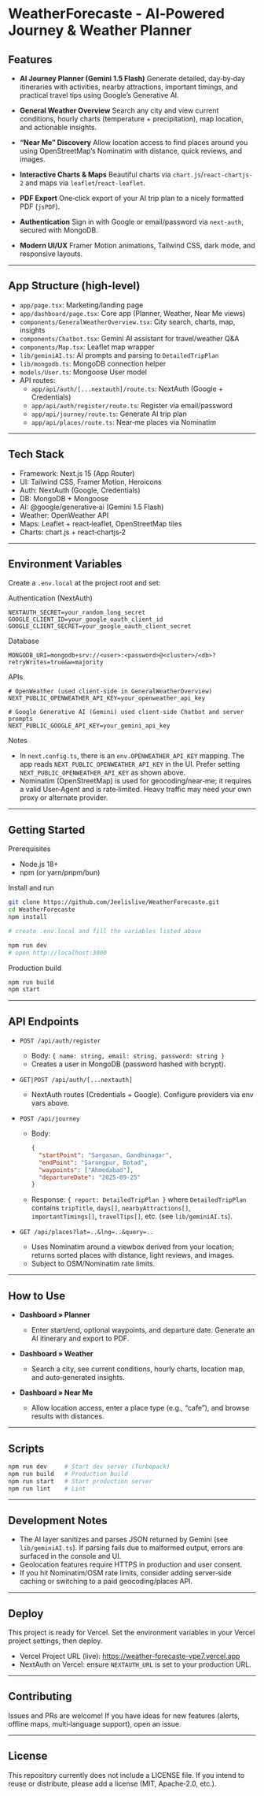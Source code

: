 # WeatherForecaste - AI‑Powered Journey & Weather Planner

## Features

- **AI Journey Planner (Gemini 1.5 Flash)**
  Generate detailed, day‑by‑day itineraries with activities, nearby attractions, important timings, and practical travel tips using Google’s Generative AI.

- **General Weather Overview**
  Search any city and view current conditions, hourly charts (temperature + precipitation), map location, and actionable insights.

- **“Near Me” Discovery**
  Allow location access to find places around you using OpenStreetMap’s Nominatim with distance, quick reviews, and images.

- **Interactive Charts & Maps**
  Beautiful charts via `chart.js`/`react-chartjs-2` and maps via `leaflet`/`react-leaflet`.

- **PDF Export**
  One‑click export of your AI trip plan to a nicely formatted PDF (`jsPDF`).

- **Authentication**
  Sign in with Google or email/password via `next-auth`, secured with MongoDB.

- **Modern UI/UX**
  Framer Motion animations, Tailwind CSS, dark mode, and responsive layouts.

---

## App Structure (high‑level)

- `app/page.tsx`: Marketing/landing page
- `app/dashboard/page.tsx`: Core app (Planner, Weather, Near Me views)
- `components/GeneralWeatherOverview.tsx`: City search, charts, map, insights
- `components/Chatbot.tsx`: Gemini AI assistant for travel/weather Q&A
- `components/Map.tsx`: Leaflet map wrapper
- `lib/geminiAI.ts`: AI prompts and parsing to `DetailedTripPlan`
- `lib/mongodb.ts`: MongoDB connection helper
- `models/User.ts`: Mongoose User model
- API routes:
  - `app/api/auth/[...nextauth]/route.ts`: NextAuth (Google + Credentials)
  - `app/api/auth/register/route.ts`: Register via email/password
  - `app/api/journey/route.ts`: Generate AI trip plan
  - `app/api/places/route.ts`: Near‑me places via Nominatim

---

## Tech Stack

- Framework: Next.js 15 (App Router)
- UI: Tailwind CSS, Framer Motion, Heroicons
- Auth: NextAuth (Google, Credentials)
- DB: MongoDB + Mongoose
- AI: @google/generative‑ai (Gemini 1.5 Flash)
- Weather: OpenWeather API
- Maps: Leaflet + react‑leaflet, OpenStreetMap tiles
- Charts: chart.js + react‑chartjs‑2

---

## Environment Variables

Create a `.env.local` at the project root and set:

Authentication (NextAuth)
```
NEXTAUTH_SECRET=your_random_long_secret
GOOGLE_CLIENT_ID=your_google_oauth_client_id
GOOGLE_CLIENT_SECRET=your_google_oauth_client_secret
```

Database
```
MONGODB_URI=mongodb+srv://<user>:<password>@<cluster>/<db>?retryWrites=true&w=majority
```

APIs
```
# OpenWeather (used client-side in GeneralWeatherOverview)
NEXT_PUBLIC_OPENWEATHER_API_KEY=your_openweather_api_key

# Google Generative AI (Gemini) used client-side Chatbot and server prompts
NEXT_PUBLIC_GOOGLE_API_KEY=your_gemini_api_key
```

Notes
- In `next.config.ts`, there is an `env.OPENWEATHER_API_KEY` mapping. The app reads `NEXT_PUBLIC_OPENWEATHER_API_KEY` in the UI. Prefer setting `NEXT_PUBLIC_OPENWEATHER_API_KEY` as shown above.
- Nominatim (OpenStreetMap) is used for geocoding/near‑me; it requires a valid User‑Agent and is rate‑limited. Heavy traffic may need your own proxy or alternate provider.

---

## Getting Started

Prerequisites
- Node.js 18+
- npm (or yarn/pnpm/bun)

Install and run
```bash
git clone https://github.com/Jeelislive/WeatherForecaste.git
cd WeatherForecaste
npm install

# create .env.local and fill the variables listed above

npm run dev
# open http://localhost:3000
```

Production build
```bash
npm run build
npm start
```

---

## API Endpoints

- `POST /api/auth/register`
  - Body: `{ name: string, email: string, password: string }`
  - Creates a user in MongoDB (password hashed with bcrypt).

- `GET|POST /api/auth/[...nextauth]`
  - NextAuth routes (Credentials + Google). Configure providers via env vars above.

- `POST /api/journey`
  - Body:
    ```json
    {
      "startPoint": "Sargasan, Gandhinagar",
      "endPoint": "Sarangpur, Botad",
      "waypoints": ["Ahmedabad"],
      "departureDate": "2025-09-25"
    }
    ```
  - Response: `{ report: DetailedTripPlan }` where `DetailedTripPlan` contains `tripTitle`, `days[]`, `nearbyAttractions[]`, `importantTimings[]`, `travelTips[]`, etc. (see `lib/geminiAI.ts`).

- `GET /api/places?lat=..&lng=..&query=..`
  - Uses Nominatim around a viewbox derived from your location; returns sorted places with distance, light reviews, and images.
  - Subject to OSM/Nominatim rate limits.

---

## How to Use

- **Dashboard » Planner**
  - Enter start/end, optional waypoints, and departure date. Generate an AI itinerary and export to PDF.

- **Dashboard » Weather**
  - Search a city, see current conditions, hourly charts, location map, and auto‑generated insights.

- **Dashboard » Near Me**
  - Allow location access, enter a place type (e.g., “cafe”), and browse results with distances.

---

## Scripts

```bash
npm run dev     # Start dev server (Turbopack)
npm run build   # Production build
npm run start   # Start production server
npm run lint    # Lint
```

---

## Development Notes

- The AI layer sanitizes and parses JSON returned by Gemini (see `lib/geminiAI.ts`). If parsing fails due to malformed output, errors are surfaced in the console and UI.
- Geolocation features require HTTPS in production and user consent.
- If you hit Nominatim/OSM rate limits, consider adding server‑side caching or switching to a paid geocoding/places API.

---

## Deploy

This project is ready for Vercel. Set the environment variables in your Vercel project settings, then deploy.

- Vercel Project URL (live): https://weather-forecaste-vpe7.vercel.app
- NextAuth on Vercel: ensure `NEXTAUTH_URL` is set to your production URL.

---

## Contributing

Issues and PRs are welcome! If you have ideas for new features (alerts, offline maps, multi‑language support), open an issue.

---

## License

This repository currently does not include a LICENSE file. If you intend to reuse or distribute, please add a license (MIT, Apache‑2.0, etc.).

